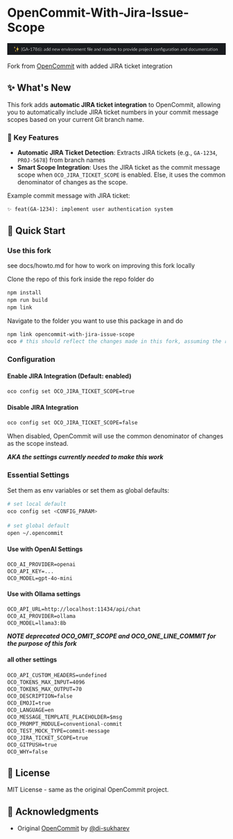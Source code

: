 # OpenCommit-With-Jira-Issue-Scope

![commit preview](docs/commit_preview.png)

Fork from [OpenCommit](https://github.com/di-sukharev/opencommit) with added JIRA ticket integration

## ✨ What's New

This fork adds **automatic JIRA ticket integration** to OpenCommit, allowing you to automatically include JIRA ticket numbers in your commit message scopes based on your current Git branch name.

### 🎯 Key Features

- **Automatic JIRA Ticket Detection**: Extracts JIRA tickets (e.g., `GA-1234`, `PROJ-5678`) from branch names
- **Smart Scope Integration**: Uses the JIRA ticket as the commit message scope when `OCO_JIRA_TICKET_SCOPE` is enabled. Else, it uses the common denominator of changes as the scope.

Example commit message with JIRA ticket:
```
✨ feat(GA-1234): implement user authentication system
```


## 🚀 Quick Start

### Use this fork
see docs/howto.md for how to work on improving this fork locally

Clone the repo of this fork inside the repo folder do
```bash
npm install
npm run build
npm link
```

Navigate to the folder you want to use this package in and do
```bash
npm link opencommit-with-jira-issue-scope
oco # this should reflect the changes made in this fork, assuming the right .env variables are set, see below
```

### Configuration

#### Enable JIRA Integration (Default: enabled)
```bash
oco config set OCO_JIRA_TICKET_SCOPE=true
```

#### Disable JIRA Integration
```bash
oco config set OCO_JIRA_TICKET_SCOPE=false
```

When disabled, OpenCommit will use the common denominator of changes as the scope instead.

***AKA the settings currently needed to make this work***
### Essential Settings
Set them as env variables or set them as global defaults:

```bash
# set local default
oco config set <CONFIG_PARAM>

# set global default
open ~/.opencommit
```
#### Use with OpenAI Settings
```
OCO_AI_PROVIDER=openai
OCO_API_KEY=...
OCO_MODEL=gpt-4o-mini
```

#### Use with Ollama settings
```
OCO_API_URL=http://localhost:11434/api/chat
OCO_AI_PROVIDER=ollama
OCO_MODEL=llama3:8b
```

***NOTE deprecated OCO_OMIT_SCOPE and OCO_ONE_LINE_COMMIT for the purpose of this fork***
#### all other settings
```
OCO_API_CUSTOM_HEADERS=undefined
OCO_TOKENS_MAX_INPUT=4096
OCO_TOKENS_MAX_OUTPUT=70
OCO_DESCRIPTION=false
OCO_EMOJI=true
OCO_LANGUAGE=en
OCO_MESSAGE_TEMPLATE_PLACEHOLDER=$msg
OCO_PROMPT_MODULE=conventional-commit
OCO_TEST_MOCK_TYPE=commit-message
OCO_JIRA_TICKET_SCOPE=true
OCO_GITPUSH=true
OCO_WHY=false
```

## 📄 License

MIT License - same as the original OpenCommit project.

## 🙏 Acknowledgments

- Original [OpenCommit](https://github.com/di-sukharev/opencommit) by [@di-sukharev](https://github.com/di-sukharev)
